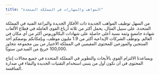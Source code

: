 ```yaml
---
title: "المواهب والمهارات في المملكة المتحدة"
---
```

من السهل توظيف المواهب الجديدة ذات الأفكار الجديدة والبراعة الفنية في المملكة المتحدة. على سبيل المثال، يحمل أكثر من ثلاثة أرباع القوى العاملة في قطاع الألعاب شهادة جامعية وثمة نسبة أعلى حاصلة على شهادات البكالوريوس أكثر من أي مكان في العالم.
وتوظِّف الشركات الإبداعية أكثر من 1.9 مليون موظف، وبإمكانكم بوصفكم أحد المنتجين والموزعين للمحتوى المقيمين في المملكة الاختيار من بين مجموعة تتجاوز 100,000 خريج من المبدعين سنويًا.

ويساعدنا الالتزام القوي بالأبحاث والتطوير في المملكة المتحدة في جميع مجالات إنتاج المحتوى في أن نكون أول من يتبنى استخدام التقنيات الجديدة والبقاء في صدارة المنافسة.
